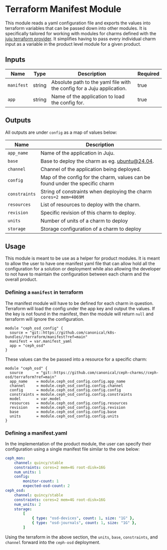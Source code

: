 # Terraform Manifest Module

This module reads a yaml configuration file and exports the values into terraform variables that
can be passed down into other modules. It is specifically tailored for working with
modules for charms defined with the
[juju terraform provider](https://registry.terraform.io/providers/juju/juju/latest/docs). It
simplifies having to pass every individual charm input as a variable in the product level
module for a given product.

## Inputs

| Name       | Type   | Description                                                            | Required |
|------------|--------|------------------------------------------------------------------------|----------|
| `manifest` | string | Absolute path to the yaml file with the config for a Juju application. | true     |
| `app`      | string | Name of the application to load the config for.                        | true     |

## Outputs

All outputs are under `config` as a map of values below:

| Name          | Description                                                                   |
|---------------|-------------------------------------------------------------------------------|
| `app_name`    | Name of the application in Juju.                                              |
| `base`        | Base to deploy the charm as eg. ubuntu@24.04.                                 |
| `channel`     | Channel of the application being deployed.                                    |
| `config`      | Map of the config for the charm, values can be found under the specific charm |
| `constraints` | String of constraints when deploying the charm `cores=2 mem=4069M`            |
| `resources`   | List of resources to deploy with the charm.                                   |
| `revision`    | Specific revision of this charm to deploy.                                    |
| `units`       | Number of units of a charm to deploy                                          |
| `storage`     | Storage configuration of a charm to deploy                                    |

## Usage

This module is meant to be use as a helper for product modules. It is meant to allow the
user to have one manifest yaml file that can allow hold all the configuration for a solution
or deployment while also allowing the developer to not have to maintain the configuration
between each charm and the overall product.

### Defining a `manifest` in terraform

The manifest module will have to be defined for each charm in question. Terraform will
load the config under the app key and output the values. If the key is not found in the
manifest, then the module will return `null` and terraform will ignore the configuration.

```
module "ceph_osd_config" {
  source = "git::https://github.com/canonical/k8s-bundles//terraform/manifest?ref=main"
  manifest = var.manifest_yaml
  app = "ceph_osd"
}
```

These values can the be passed into a resource for a specific charm:

```
module "ceph_osd" {
  source      = "git::https://github.com/canonical/ceph-charms//ceph-osd/terraform?ref=main"
  app_name    = module.ceph_osd_config.config.app_name
  channel     = module.ceph_osd_config.config.channel
  config      = module.ceph_osd_config.config.config
  constraints = module.ceph_osd_config.config.constraints
  model       = var.model
  resources   = module.ceph_osd_config.config.resources
  revision    = module.ceph_osd_config.config.revision
  base        = module.ceph_osd_config.config.base
  units       = module.ceph_osd_config.config.units
}
```

### Defining a manifest.yaml

In the implementation of the product module, the user can specify their configuration using
a single manifest file similar to the one below:

``` yaml
ceph_mon:
    channel: quincy/stable
    constraints: cores=2 mem=4G root-disk=16G
    num_units: 1
    config:
        monitor-count: 1
        expected-osd-count: 2
ceph_osd:
    channel: quincy/stable
    constraints: cores=2 mem=4G root-disk=16G
    num_units: 2
    storage:
        [
            { type: "osd-devices", count: 1, size: "1G" },
            { type: "osd-journals", count: 1, size: "1G" },
        ]
```

Using the terraform in the above section, the `units`, `base`, `constraints`, and `channel`
forward into the `ceph-osd` deployment.
